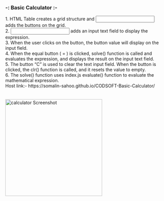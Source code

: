 <h3>-: Basic Calculator :-</h3> 
<div>
1. HTML Table creates a grid structure and <input type=”button”> adds the buttons on the grid.
  <br>
2. <input type=”text”> adds an input text field to display the expression.
  <br>
3. When the user clicks on the button, the button value will display on the input field.
  <br>
4. When the equal button ( = ) is clicked, solve() function is called and evaluates the expression, and displays the result on the input text field.
  <br>
5. The button “C” is used to clear the text input field. When the button is clicked, the clr() function is called, and it resets the value to empty.
  <br>
6. The solve() function uses index.js evaluate() function to evaluate the mathematical expression.
  <br>
Host link:- https://somalin-sahoo.github.io/CODSOFT-Basic-Calculator/
</div>
<br>
<br>
<img width="305" alt="calculator Screenshot" src="https://github.com/Somalin-Sahoo/CODSOFT-Basic-Calculator/assets/173662367/4db7b506-c973-480b-8a37-127335f1200c">
